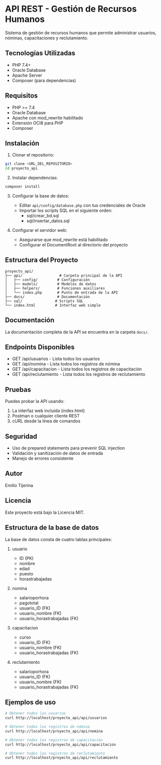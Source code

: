 # API REST - Gestión de Recursos Humanos

Sistema de gestión de recursos humanos que permite administrar usuarios, nóminas, capacitaciones y reclutamiento.

## Tecnologías Utilizadas

- PHP 7.4+
- Oracle Database
- Apache Server
- Composer (para dependencias)

## Requisitos

- PHP >= 7.4
- Oracle Database
- Apache con mod_rewrite habilitado
- Extensión OCI8 para PHP
- Composer

## Instalación

1. Clonar el repositorio:
```bash
git clone <URL_DEL_REPOSITORIO>
cd proyecto_api
```

2. Instalar dependencias:
```bash
composer install
```

3. Configurar la base de datos:
   - Editar `api/config/database.php` con tus credenciales de Oracle
   - Importar los scripts SQL en el siguiente orden:
     - sql/crear_bd.sql
     - sql/insertar_datos.sql

4. Configurar el servidor web:
   - Asegurarse que mod_rewrite está habilitado
   - Configurar el DocumentRoot al directorio del proyecto

## Estructura del Proyecto

```
proyecto_api/
├── api/                 # Carpeta principal de la API
│   ├── config/         # Configuración
│   ├── models/         # Modelos de datos
│   ├── helpers/        # Funciones auxiliares
│   └── index.php       # Punto de entrada de la API
├── docs/               # Documentación
├── sql/               # Scripts SQL
└── index.html         # Interfaz web simple
```

## Documentación

La documentación completa de la API se encuentra en la carpeta `docs/`.

## Endpoints Disponibles

- GET /api/usuarios - Lista todos los usuarios
- GET /api/nomina - Lista todos los registros de nómina
- GET /api/capacitacion - Lista todos los registros de capacitación
- GET /api/reclutamiento - Lista todos los registros de reclutamiento

## Pruebas

Puedes probar la API usando:

1. La interfaz web incluida (index.html)
2. Postman o cualquier cliente REST
3. cURL desde la línea de comandos

## Seguridad

- Uso de prepared statements para prevenir SQL injection
- Validación y sanitización de datos de entrada
- Manejo de errores consistente

## Autor

Emilio Tijerina

## Licencia

Este proyecto está bajo la Licencia MIT.

## Estructura de la base de datos

La base de datos consta de cuatro tablas principales:

1. usuario
   - ID (PK)
   - nombre
   - edad
   - puesto
   - horastrabajadas

2. nomina
   - salarioporhora
   - pagototal
   - usuario_ID (FK)
   - usuario_nombre (FK)
   - usuario_horastrabajadas (FK)

3. capacitacion
   - curso
   - usuario_ID (FK)
   - usuario_nombre (FK)
   - usuario_horastrabajadas (FK)

4. reclutamiento
   - salarioporhora
   - usuario_ID (FK)
   - usuario_nombre (FK)
   - usuario_horastrabajadas (FK)

## Ejemplos de uso

```bash
# Obtener todos los usuarios
curl http://localhost/proyecto_api/api/usuarios

# Obtener todos los registros de nómina
curl http://localhost/proyecto_api/api/nomina

# Obtener todos los registros de capacitación
curl http://localhost/proyecto_api/api/capacitacion

# Obtener todos los registros de reclutamiento
curl http://localhost/proyecto_api/api/reclutamiento
```

